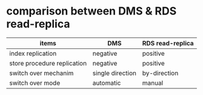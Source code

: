 # comparison between DMS & RDS read-replica

| items | DMS | RDS read-replica |
| ----- | --- | ---------------- |
| index replication | negative | positive |
| store procedure replication | negative | positive |
| switch over mechanim | single direction | by-direction |
| switch over mode | automatic | manual |
